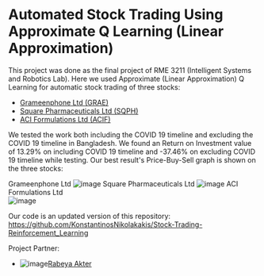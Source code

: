 # Automated Stock Trading Using Approximate Q Learning (Linear Approximation)

This project was done as the final project of RME 3211 (Intelligent Systems and Robotics Lab). Here we used Approximate (Linear Approximation) Q Learning for automatic stock trading of three stocks: 

* [Grameenphone Ltd (GRAE)](https://www.investing.com/equities/grameenphone-ltd)
* [Square Pharmaceuticals Ltd (SQPH)](https://www.investing.com/equities/square-pharmaceuticals-ltd)
* [ACI Formulations Ltd (ACIF)](https://www.investing.com/equities/aci-formulations-ltd) 


We tested the work both including the COVID 19 timeline and excluding the COVID 19 timeline in Bangladesh. We found an Return on Investment value of 13.29% on including COVID 19 timeline and -37.46% on excluding COVID 19 timeline while testing. Our best result's Price-Buy-Sell graph is shown on the three stocks: 

Grameenphone Ltd
![image](https://user-images.githubusercontent.com/44209638/191271953-9c92b7c6-ef08-4cb8-89e2-f579f85c95f4.png)
Square Pharmaceuticals Ltd 
![image](https://user-images.githubusercontent.com/44209638/191272102-1535ee10-61a4-4306-a3d1-cb0783a0a55f.png)
ACI Formulations Ltd  
![image](https://user-images.githubusercontent.com/44209638/191272165-1fe097bc-c9bc-4689-b813-821b46be364d.png)



Our code is an updated version of this repository: https://github.com/KonstantinosNikolakakis/Stock-Trading-Reinforcement_Learning



Project Partner:
* ![image](https://user-images.githubusercontent.com/55408525/193142738-81ea5c3f-8144-4b87-b3fd-8b3e99059d9b.png)[Rabeya Akter](https://github.com/rabeya-akter)
